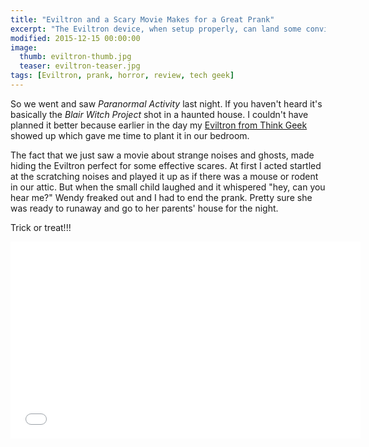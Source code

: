 ```yaml
---
title: "Eviltron and a Scary Movie Makes for a Great Prank"
excerpt: "The Eviltron device, when setup properly, can land some convincing scares."
modified: 2015-12-15 00:00:00
image: 
  thumb: eviltron-thumb.jpg
  teaser: eviltron-teaser.jpg
tags: [Eviltron, prank, horror, review, tech geek]
---
```


So we went and saw *Paranormal Activity* last night. If you haven't heard it's basically the *Blair Witch Project* shot in a haunted house. I couldn't have planned it better because earlier in the day my [Eviltron from Think Geek](http://www.thinkgeek.com/gadgets/electronic/c427/) showed up which gave me time to plant it in our bedroom.

The fact that we just saw a movie about strange noises and ghosts, made hiding the Eviltron perfect for some effective scares. At first I acted startled at the scratching noises and played it up as if there was a mouse or rodent in our attic. But when the small child laughed and it whispered "hey, can you hear me?" Wendy freaked out and I had to end the prank. Pretty sure she was ready to runaway and go to her parents' house for the night.

Trick or treat!!!

<iframe width="560" height="315" src="//www.youtube.com/embed/8LOrtVef9mE" frameborder="0"> </iframe>
